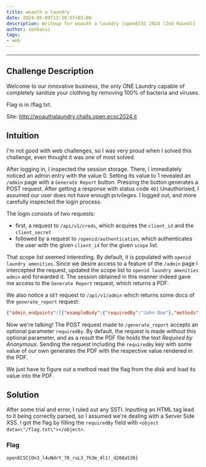 ```yaml
---
title: woauth a laundry
date: 2024-05-09T13:39:57+03:00
description: Writeup for woauth a laundry [openECSC 2024 (2nd Round)]
author: zenbassi
tags:
- web
---
```

___

## Challenge Description

Welcome to our innovative business, the only ONE Laundry capable of completely sanitize your clothing by removing 100% of bacteria and viruses.

Flag is in /flag.txt.

Site: http://woauthalaundry.challs.open.ecsc2024.it

## Intuition

I'm not good with web challenges, so I was very proud when I solved this challenge, even thought it was one of most solved.

After logging in, I inspected the session storage. There, I immediately noticed an admin entry with the value 0. Setting its value to 1 revealed an `/admin` page with a `Generate Report` button. Pressing the button generates a POST request. After getting a response with status code `401` Unauthorised, I assumed our user does not have enough privileges. I logged out, and more carefully inspected the login process.

The login consists of two requests:
* first, a request to `/api/v1/creds`, which acquires the `client_id` and the `client_secret`
* followed by a request to `/openid/authentication`, which authenticates the user with the given `client_id` for the given `scope` list.

That scope list seemed interesting. By default, it is populated with `openid laundry amenities`. Since we desire access to a feature of the `/admin` page I intercepted the request, updated the scope list to `openid laundry amenities admin` and forwarded it. The session obtained in this manner indeed gave me access to the `Generate Report` request, which returns a PDF.

We also notice a `GET` request to `/api/v1/admin` which returns some docs of the `generate_report` request:

```json
{"admin_endpoints":[{"exampleBody":{"requiredBy":"John Doe"},"methods":["POST"],"path":"/generate_report"}]}
```

Now we're talking! The POST request made to `/generate_report` accepts an optional parameter `requiredBy`. By default, the request is made without this optional parameter, and as a result the PDF file holds the text _Required by Anonymous_. Sending the request including the `requiredBy` key with some value of our own generates the PDF with the respective value rendered in the PDF.

We just have to figure out a method read the flag from the disk and load its value into the PDF.

## Solution

After some trial and error, I ruled out any SSTI. Inputting an HTML tag lead to it being correctly parsed, so I assumed we're dealing with a Server Side XSS. I got the flag by filling the `requiredBy` field with `<object data=\"/flag.txt\"></object>`.

### Flag

`openECSC{On3_l4uNdrY_70_ruL3_7h3m_4l1!_d208a530}`
